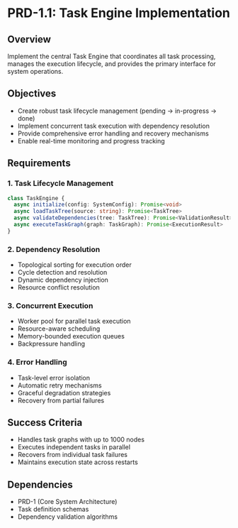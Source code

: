 # PRD-1.1: Task Engine Implementation

## Overview
Implement the central Task Engine that coordinates all task processing, manages the execution lifecycle, and provides the primary interface for system operations.

## Objectives
- Create robust task lifecycle management (pending → in-progress → done)
- Implement concurrent task execution with dependency resolution
- Provide comprehensive error handling and recovery mechanisms
- Enable real-time monitoring and progress tracking

## Requirements

### 1. Task Lifecycle Management
```typescript
class TaskEngine {
  async initialize(config: SystemConfig): Promise<void>
  async loadTaskTree(source: string): Promise<TaskTree>
  async validateDependencies(tree: TaskTree): Promise<ValidationResult>
  async executeTaskGraph(graph: TaskGraph): Promise<ExecutionResult>
}
```

### 2. Dependency Resolution
- Topological sorting for execution order
- Cycle detection and resolution
- Dynamic dependency injection
- Resource conflict resolution

### 3. Concurrent Execution
- Worker pool for parallel task execution
- Resource-aware scheduling
- Memory-bounded execution queues
- Backpressure handling

### 4. Error Handling
- Task-level error isolation
- Automatic retry mechanisms
- Graceful degradation strategies
- Recovery from partial failures

## Success Criteria
- Handles task graphs with up to 1000 nodes
- Executes independent tasks in parallel
- Recovers from individual task failures
- Maintains execution state across restarts

## Dependencies
- PRD-1 (Core System Architecture)
- Task definition schemas
- Dependency validation algorithms